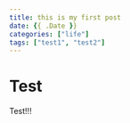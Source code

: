 ```yaml
---
title: this is my first post
date: {{ .Date }}
categories: ["life"]
tags: ["test1", "test2"]
---
```


# Test
Test!!!